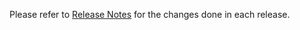 Please refer to [Release Notes](https://azure.microsoft.com/en-us/documentation/articles/documentdb-sdk-dotnet/) for the changes done in each release.